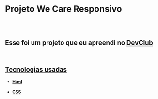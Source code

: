 <h1> Projeto We Care Responsivo</h1>
<br>
<br>
<h2>Esse foi um projeto que eu apreendi no <a href="https://aulas.devclub.com.br/login"/a>DevClub</h2>
<br>
<h2> Tecnologias usadas</h2>
<ul>
<b> 
  <li> Html </li> 
  <br>
  <li> CSS </li>
</b>
</ul>
<div>
  
</div>
